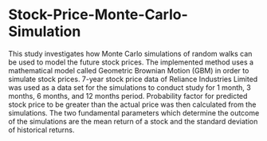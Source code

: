 # Stock-Price-Monte-Carlo-Simulation

This study investigates how Monte Carlo simulations of random walks can be used to model the future stock prices. The implemented method uses a mathematical model called Geometric Brownian Motion (GBM) in order to simulate stock prices. 7-year stock price data of Reliance Industries Limited was used as a data set for the simulations to conduct study for 1 month, 3 months, 6 months, and 12 months period. Probability factor for predicted stock price to be greater than the actual price was then calculated from the simulations. The two fundamental parameters which determine the outcome of the simulations are the mean return of a stock and the standard deviation of historical returns.
